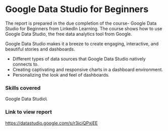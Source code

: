 # Google Data Studio for Beginners
The report is prepared in the due completion of the course- Google Data Studio for Beginners from LinkedIn Learning. The course shows how to use Google Data Studio, the free data analytics tool from Google. 

Google Data Studio makes it a breeze to create engaging, interactive, and beautiful stories and dashboards. 
- Different types of data sources that Google Data Studio natively connects to. 
- Creating captivating and responsive charts in a dashboard environment.
- Personalizing the look and feel of dashboards. 


### Skills covered
Google Data Studio\


### Link to view report
https://datastudio.google.com/s/r3iciQPxjEE
